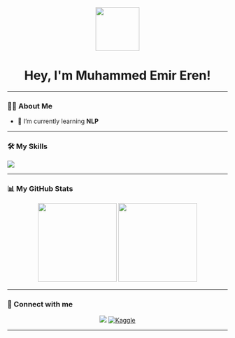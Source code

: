<!-- 
Hi, I'm Muhammed Emir Eren 👋
-->

<div id="header" align="center">
  <img src="https://media3.giphy.com/media/v1.Y2lkPTc5MGI3NjExcjdhMmtsbWQ1enpwZ2V5ZzZqaHNmN3A5MG1qMWM5ZHJ5azRsenZmYyZlcD12MV9pbnRlcm5hbF9naWZfYnlfaWQmY3Q9Zw/nR4L10XlJcSeQ/giphy.gif" width="100"/>
  <h1>
    Hey, I'm Muhammed Emir Eren!
    <br/>
  </h1>
</div>

---

### 👨‍💻 About Me
- 🌱 I’m currently learning **NLP**
---

### 🛠️ My Skills

<p align="left">
  <a href="https://skillicons.dev">
    <img src="https://skillicons.dev/icons?i=java,cpp,arduino,tensorflow,pytorch,numpy,python,scikitlearn,openrocket,git,vscode&perline=6" />
  </a>
</p>

---

### 📊 My GitHub Stats

<p align="center">
  <img height="180em" src="https://nirzak-streak-stats.vercel.app/?user=MuhammedEmirEren&theme=dark&hide_border=false"/>
  <img height="180em" src="https://github-readme-stats.vercel.app/api/top-langs/?username=MuhammedEmirEren&layout=compact&langs_count=8&theme=tokyonight"/>
</p>

---

### 🔗 Connect with me

<p align="center">
  <a href="https://www.linkedin.com/in/muhammed-emir-eren-841843246/" target="_blank"><img src="https://img.shields.io/badge/LinkedIn-0077B5?style=for-the-badge&logo=linkedin&logoColor=white" /></a>
  <a href="https://www.kaggle.com/muhammedemireren" target="_blank"/><img src="https://img.shields.io/badge/Kaggle-20BEFF?style=for-the-badge&logo=Kaggle&logoColor=white" alt="Kaggle" /></a>
</p>

---
